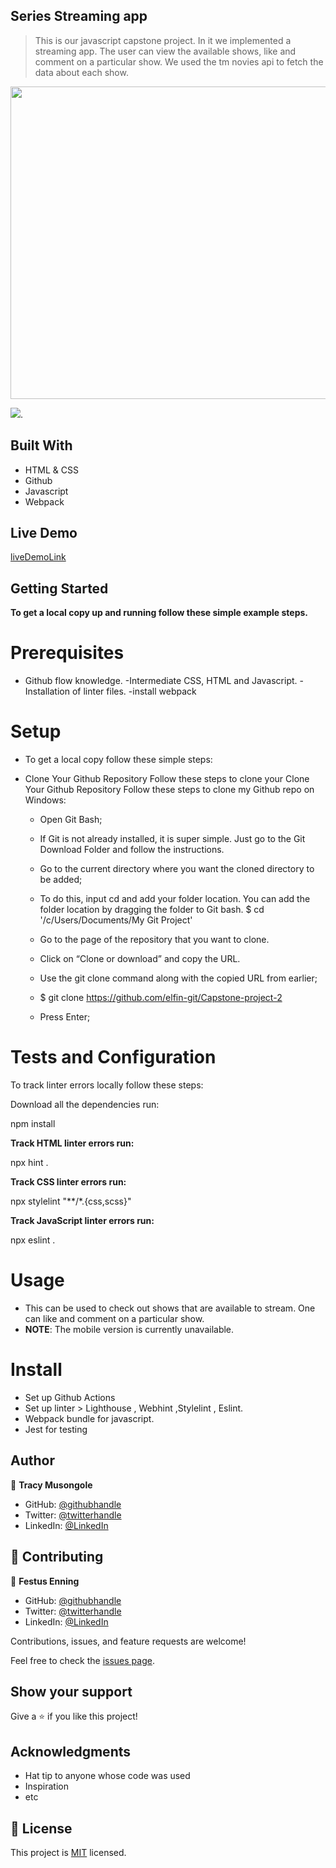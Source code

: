 ## Series Streaming app

> This is our javascript capstone project. In it we implemented a streaming app. The user can view the available shows, like and comment on a particular show. We used the tm novies api to fetch the data about each show.

<img src="https://github.com/elfin-git/Leaderboard/blob/dev/img/appUI1.png" width="700" height="500"/>

![](https://img.shields.io/badge/Microverse-blueviolet).


## Built With

- HTML & CSS
- Github
- Javascript
- Webpack

## Live Demo 

[liveDemoLink](https://elfin-git.github.io/Capstone-project-2/dist)

## Getting Started

**To get a local copy up and running follow these simple example steps.**

# Prerequisites

- Github flow knowledge. -Intermediate CSS, HTML and Javascript. -Installation of linter files. -install webpack

# Setup 
- To get a local copy follow these simple steps:

- Clone Your Github Repository Follow these steps to clone your Clone Your Github Repository Follow these steps to clone my Github repo on Windows:

   - Open Git Bash;

   - If Git is not already installed, it is super simple. Just go to the Git Download Folder and follow the instructions.

   - Go to the current directory where you want the cloned directory to be added;

   - To do this, input cd and add your folder location. You can add the folder location by dragging the folder to Git bash.
    $ cd '/c/Users/Documents/My Git Project'

    - Go to the page of the repository that you want to clone.

    - Click on “Clone or download” and copy the URL.

    - Use the git clone command along with the copied URL from earlier;

    - $ git clone https://github.com/elfin-git/Capstone-project-2

   - Press Enter;

# Tests and Configuration

To track linter errors locally follow these steps:

Download all the dependencies run:

npm install

**Track HTML linter errors run:**

npx hint .

**Track CSS linter errors run:**

npx stylelint "**/*.{css,scss}"

**Track JavaScript linter errors run:**

npx eslint .


# Usage
- This can be used to check out shows that are available to stream. One can like and comment on a particular show.
- **NOTE**: The mobile version is currently unavailable.

# Install
- Set up Github Actions
- Set up linter > Lighthouse , Webhint ,Stylelint , Eslint.
- Webpack bundle for javascript.
- Jest for  testing

## Author

👤 **Tracy Musongole**

- GitHub: [@githubhandle](https://github.com/elfin-git)
- Twitter: [@twitterhandle](https://twitter.com/tracy_muso)
- LinkedIn: [@LinkedIn](https://linkedin.com/in/tracy-musongole)

## 🤝 Contributing
👤 **Festus Enning**

- GitHub: [@githubhandle](https://github.com/elfin-git)
- Twitter: [@twitterhandle](https://twitter.com/tracy_muso)
- LinkedIn: [@LinkedIn](https://linkedin.com/in/tracy-musongole)

Contributions, issues, and feature requests are welcome!


Feel free to check the [issues page](https://github.com/elfin-git/Capstone-project-2/issues).

## Show your support

Give a ⭐️ if you like this project!

## Acknowledgments

- Hat tip to anyone whose code was used
- Inspiration
- etc

## 📝 License

This project is [MIT](https://github.com/elfin-git/Capstone-project-2/blob/dev/LICENSE) licensed.
